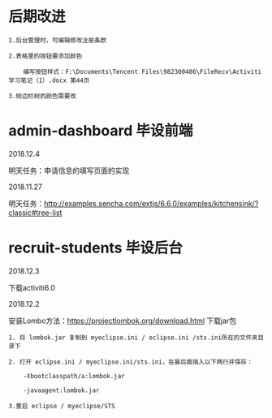 # 后期改进

    1.后台管理时，可编辑修改注册条款

    2.表格里的按钮要添加颜色

        编写按钮样式：F:\Documents\Tencent Files\982300486\FileRecv\Activiti学习笔记（1）.docx 第44页

    3.侧边栏树的颜色需要改




# admin-dashboard 毕设前端

2018.12.4

明天任务：申请信息的填写页面的实现

2018.11.27

明天任务：http://examples.sencha.com/extjs/6.6.0/examples/kitchensink/?classic#tree-list




# recruit-students 毕设后台

2018.12.3

下载activiti6.0


2018.12.2

安装Lombo方法：https://projectlombok.org/download.html 下载jar包

    1. 将 lombok.jar 复制到 myeclipse.ini / eclipse.ini /sts.ini所在的文件夹目录下

    2. 打开 eclipse.ini / myeclipse.ini/sts.ini，在最后面插入以下两行并保存：

        -Xbootclasspath/a:lombok.jar

        -javaagent:lombok.jar

    3.重启 eclipse / myeclipse/STS
